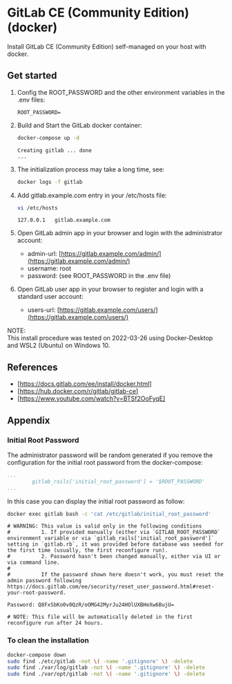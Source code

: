 # GitLab CE (Community Edition) (docker)

Install GitLab CE (Community Edition) self-managed on your host with docker.

## Get started

1. Config the ROOT_PASSWORD and the other environment variables in the .env files:

    ```console
    ROOT_PASSWORD=
    ```

2. Build and Start the GitLab docker container:

    ```bash
    docker-compose up -d
    ```

    ```console
    Creating gitlab ... done
    ...
    ```

3. The initialization process may take a long time, see:

    ```bash
    docker logs -f gitlab
    ```

4. Add gitlab.example.com entry in your /etc/hosts file:

    ```bash
    vi /etc/hosts
    ```

    ```console
    127.0.0.1   gitlab.example.com
    ```

5. Open GitLab admin app in your browser and login with the administrator account:

    - admin-url: [https://gitlab.example.com/admin/](https://gitlab.example.com/admin/)
    - username: root
    - password: (see ROOT_PASSWORD in the .env file)

6. Open GitLab user app in your browser to register and login with a standard user account:

    - users-url: [https://gitlab.example.com/users/](https://gitlab.example.com/users/)

NOTE:  
This install procedure was tested on 2022-03-26 using Docker-Desktop and WSL2 (Ubuntu) on Windows 10.

## References

- [https://docs.gitlab.com/ee/install/docker.html]
- [https://hub.docker.com/r/gitlab/gitlab-ce]
- [https://www.youtube.com/watch?v=BTSf2OoFyqE]

## Appendix

### Initial Root Password

The administrator password will be random generated if you remove the configuration for the initial root password from the docker-compose:

```docker-compose.yml
...
        gitlab_rails['initial_root_password'] = '$ROOT_PASSWORD'
...
```

In this case you can display the initial root password as follow:

```bash
docker exec gitlab bash -c 'cat /etc/gitlab/initial_root_password'
```

```console
# WARNING: This value is valid only in the following conditions
#          1. If provided manually (either via `GITLAB_ROOT_PASSWORD` environment variable or via `gitlab_rails['initial_root_password']` setting in `gitlab.rb`, it was provided before database was seeded for the first time (usually, the first reconfigure run).
#          2. Password hasn't been changed manually, either via UI or via command line.
#
#          If the password shown here doesn't work, you must reset the admin password following https://docs.gitlab.com/ee/security/reset_user_password.html#reset-your-root-password.

Password: Q8FxSbKo0v0QzR/oOMG42MyrJu24HOlUXBHeXw6BujU=

# NOTE: This file will be automatically deleted in the first reconfigure run after 24 hours.
```

### To clean the installation

```bash
docker-compose down
sudo find ./etc/gitlab -not \( -name '.gitignore' \) -delete
sudo find ./var/log/gitlab -not \( -name '.gitignore' \) -delete
sudo find ./var/opt/gitlab -not \( -name '.gitignore' \) -delete
```

